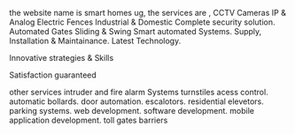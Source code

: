 the website name is smart homes ug, the services are , CCTV
Cameras
IP & Analog
Electric
Fences
Industrial & Domestic
Complete security solution.  
Automated
Gates
Sliding & Swing
Smart automated Systems.
Supply, Installation & Maintainance.    Latest Technology.

Innovative strategies & Skills

Satisfaction guaranteed

other services intruder and fire alarm Systems turnstiles
acess control. automatic bollards. door automation. escalotors. residential elevetors.
parking systems.
web development. software development.
mobile application development. toll gates barriers



